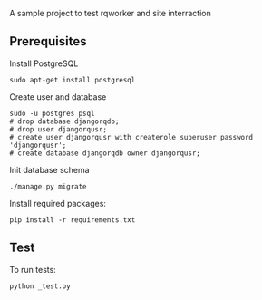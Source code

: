 A sample project to test rqworker and site interraction

## Prerequisites

Install PostgreSQL

    sudo apt-get install postgresql

Create user and database

    sudo -u postgres psql
    # drop database djangorqdb;
    # drop user djangorqusr;
    # create user djangorqusr with createrole superuser password 'djangorqusr';
    # create database djangorqdb owner djangorqusr;

Init database schema

    ./manage.py migrate

Install required packages:

    pip install -r requirements.txt

## Test

To run tests:

    python _test.py
